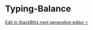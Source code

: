 # Typing-Balance

[Edit in StackBlitz next generation editor ⚡️](https://stackblitz.com/~/github.com/rogersaz/Typing-Balance)